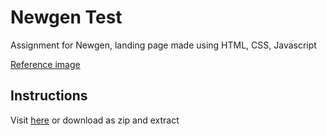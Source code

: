 # Newgen Test

Assignment for Newgen, landing page made using HTML, CSS, Javascript

[Reference image](http://boostsales.eu/project/gaming/)

## Instructions
Visit [here](https://witchfather.github.io/newgen-test/) or download as zip and extract


